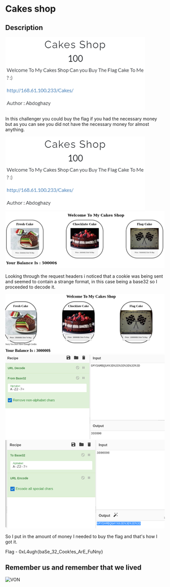 # Cakes shop

## Description

![0xL4ughCTF-2021](img/1.png)

In this challenger you could buy the flag if you had the necessary money but as you can see you did not have the necessary money for almost anything.

![0xL4ughCTF-2021](img/1.png)
![0xL4ughCTF-2021](img/2.png)

Looking through the request headers i noticed that a cookie was being sent and seemed to contain a strange format, in this case being a base32 so I proceeded to decode it.

![0xL4ughCTF-2021](img/3.png)
![0xL4ughCTF-2021](img/4.png)
![0xL4ughCTF-2021](img/5.png)

So I put in the amount of money I needed to buy the flag and that's how I got it.

Flag - 0xL4ugh{baSe_32_Cook!es_ArE_FuNny}

## Remember us and remember that we lived

![VON](https://thumbs.gfycat.com/ZanyFrenchApisdorsatalaboriosa-size_restricted.gif)